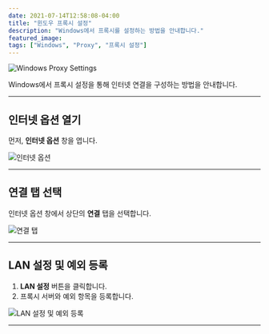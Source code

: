 ```yaml
---
date: 2021-07-14T12:58:08-04:00
title: "윈도우 프록시 설정"
description: "Windows에서 프록시를 설정하는 방법을 안내합니다."
featured_image: 
tags: ["Windows", "Proxy", "프록시 설정"]
---
```


![Windows Proxy Settings](https://github.com/user-attachments/assets/f942b3e6-072c-4853-9a0c-347930aaf376)

Windows에서 프록시 설정을 통해 인터넷 연결을 구성하는 방법을 안내합니다.

---

## 인터넷 옵션 열기

먼저, **인터넷 옵션** 창을 엽니다.

![인터넷 옵션](https://github.com/user-attachments/assets/a1952f46-7dea-44e2-82ce-f47a0c420487)

---

## 연결 탭 선택

인터넷 옵션 창에서 상단의 **연결** 탭을 선택합니다.

![연결 탭](https://github.com/user-attachments/assets/841df73f-614e-4934-b650-337525fd7090)

---

## LAN 설정 및 예외 등록

1. **LAN 설정** 버튼을 클릭합니다.
2. 프록시 서버와 예외 항목을 등록합니다.

![LAN 설정 및 예외 등록](https://github.com/user-attachments/assets/94389b84-5fad-4579-8c11-23d8c5bff4fd)

---
